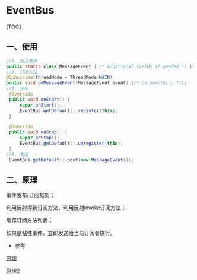 # EventBus

[TOC]

## 一、使用

```java
//1. 定义事件
public static class MessageEvent { /* Additional fields if needed */ }
//2. 订阅方法
@Subscribe(threadMode = ThreadMode.MAIN)  
public void onMessageEvent(MessageEvent event) {/* Do something */};
//3. 注册
 @Override
 public void onStart() {
     super.onStart();
     EventBus.getDefault().register(this);
 }

 @Override
 public void onStop() {
     super.onStop();
     EventBus.getDefault().unregister(this);
 }
//4. 发送
 EventBus.getDefault().post(new MessageEvent());
```

## 二、原理

事件发布/订阅框架；

利用反射得到订阅方法，利用反射invoke订阅方法；

缓存订阅方法列表；

如果是粘性事件，立即发送给当前订阅者执行。





- 参考

[原理](https://www.jianshu.com/p/56540e07416a)

[原理2](https://blog.csdn.net/lanxingfeifei/article/details/50600567)